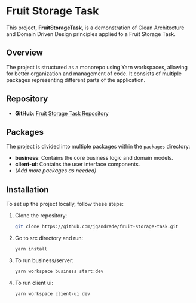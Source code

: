 # Fruit Storage Task

This project, **FruitStorageTask**, is a demonstration of Clean Architecture and Domain Driven Design principles applied to a Fruit Storage Task.

## Overview

The project is structured as a monorepo using Yarn workspaces, allowing for better organization and management of code. It consists of multiple packages representing different parts of the application.

## Repository

- **GitHub**: [Fruit Storage Task Repository](https://github.com/jgandrade/fruit-storage-task)

## Packages

The project is divided into multiple packages within the `packages` directory:

- **business**: Contains the core business logic and domain models.
- **client-ui**: Contains the user interface components.
- *(Add more packages as needed)*

## Installation

To set up the project locally, follow these steps:

1. Clone the repository:

   ```bash
   git clone https://github.com/jgandrade/fruit-storage-task.git

2. Go to src directory and run:

   ```bash
   yarn install

3. To run business/server:

   ```bash
   yarn workspace business start:dev

4. To run client ui:

   ```bash
   yarn workspace client-ui dev